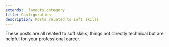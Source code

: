 ```yaml
---
extends: _layouts.category
title: Configuration
description: Posts related to soft skills
---
```


These posts are all related to soft skills, things not directly technical but are helpful for your professional career.
